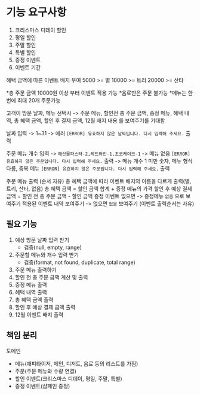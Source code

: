 # 기능 요구사항
1. 크리스마스 디데이 할인
2. 평일 할인
3. 주말 할인
4. 특별 할인
5. 증정 이벤트
6. 이벤트 기간

혜택 금액에 따른 이벤트 배지 부여
5000 >= 별
10000 >= 트리
20000 >= 산타

*총 주문 금액 10000원 이상 부터 이벤트 적용 가능
*음료만은 주문 불가능
*메뉴는 한번에 최대 20개 주문가능

고객이 방문 날짜, 메뉴 선택시 
-> 주문 메뉴, 할인전 총 주문 금액,
증정 메뉴, 혜택 내역, 
총 혜택 금액, 할인 후 결제 금액,
12월 배지 내용 를 보여주기를 기대함

날짜 입력 -> 1~31
-> 에러 `[ERROR] 유효하지 않은 날짜입니다. 다시 입력해 주세요.` 출력

주문 메뉴 개수 입력 -> `해산물파스타-2,레드와인-1,초코케이크-1`
-> 메뉴 없음 `[ERROR] 유효하지 않은 주문입니다. 다시 입력해 주세요.` 출력
-> 메뉴 개수 1 미만 숫자, 메뉴 형식 다름, 중복 메뉴
`[ERROR] 유효하지 않은 주문입니다. 다시 입력해 주세요.` 출력

주문 메뉴 출력 (순서 자유)
총 혜택 금액에 따라 이벤트 배지의 이름을 다르게 출력(별, 트리, 산타, 없음)
총 혜택 금액 = 할인 금액 합계 + 증정 메뉴의 가격
할인 후 예상 결제 금액 = 할인 전 총 주문 금액 - 할인 금액
증정 이벤트 없으면 -> 증정메뉴 `없음` 으로 보여주기
적용된 이벤트 내역 보여주기 -> 없으면 `없음` 보여주기
(이벤트 출력순서는 자유)


## 필요 기능
1. 예상 방문 날짜 입력 받기
   - 검증(null, empty, range)
2. 주문할 메뉴와 개수 입력 받기
   - 검증(format, not found, duplicate, total range)
3. 주문 메뉴 출력하기
4. 할인 전 총 주문 금액 계산 및 출력
5. 증정 메뉴 출력
6. 혜택 내역 출력
7. 총 혜택 금액 출력
8. 할인 후 예상 결제 금액 출력
9. 12월 이벤트 배지 출력

## 책임 분리
도메인 
- 메뉴(애피타이저, 메인, 디저트, 음료 등의 리스트를 가짐)
- 주문(주문 메뉴와 수량 연결)
- 할인 이벤트(크리스마스 디데이, 평일, 주말, 특별)
- 증정 이벤트(샴페인 증정)